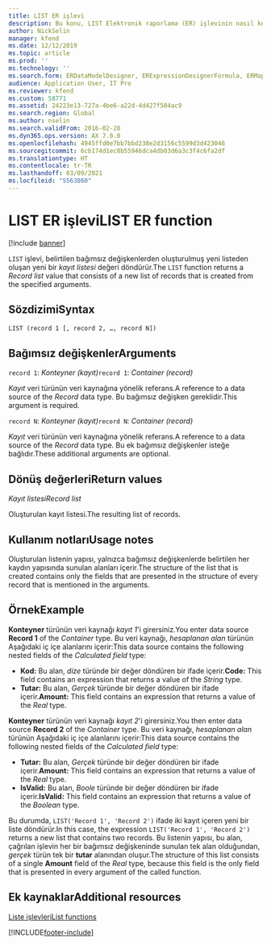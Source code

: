 ```yaml
---
title: LIST ER işlevi
description: Bu konu, LIST Elektronik raporlama (ER) işlevinin nasıl kullanıldığı hakkında bilgi sağlar.
author: NickSelin
manager: kfend
ms.date: 12/12/2019
ms.topic: article
ms.prod: ''
ms.technology: ''
ms.search.form: ERDataModelDesigner, ERExpressionDesignerFormula, ERMappedFormatDesigner, ERModelMappingDesigner
audience: Application User, IT Pro
ms.reviewer: kfend
ms.custom: 58771
ms.assetid: 24223e13-727a-4be6-a22d-4d427f504ac9
ms.search.region: Global
ms.author: nselin
ms.search.validFrom: 2016-02-28
ms.dyn365.ops.version: AX 7.0.0
ms.openlocfilehash: 4945ffd0e7bb7bbd238e2d3156c5599d3d423046
ms.sourcegitcommit: 6cb174d1ec8b55946dca4db03d6a3c3f4c6fa2df
ms.translationtype: HT
ms.contentlocale: tr-TR
ms.lasthandoff: 03/09/2021
ms.locfileid: "5563860"
---
```

# <a name="list-er-function"></a><span data-ttu-id="d065d-103">LIST ER işlevi</span><span class="sxs-lookup"><span data-stu-id="d065d-103">LIST ER function</span></span>

[!include [banner](../includes/banner.md)]

<span data-ttu-id="d065d-104">`LIST` işlevi, belirtilen bağımsız değişkenlerden oluşturulmuş yeni listeden oluşan yeni bir *kayıt listesi* değeri döndürür.</span><span class="sxs-lookup"><span data-stu-id="d065d-104">The `LIST` function returns a *Record list* value that consists of a new list of records that is created from the specified arguments.</span></span>

## <a name="syntax"></a><span data-ttu-id="d065d-105">Sözdizimi</span><span class="sxs-lookup"><span data-stu-id="d065d-105">Syntax</span></span>

```vb
LIST (record 1 [, record 2, …, record N])
```

## <a name="arguments"></a><span data-ttu-id="d065d-106">Bağımsız değişkenler</span><span class="sxs-lookup"><span data-stu-id="d065d-106">Arguments</span></span>

<span data-ttu-id="d065d-107">`record 1`: *Konteyner (kayıt)*</span><span class="sxs-lookup"><span data-stu-id="d065d-107">`record 1`: *Container (record)*</span></span>

<span data-ttu-id="d065d-108">*Kayıt* veri türünün veri kaynağına yönelik referans.</span><span class="sxs-lookup"><span data-stu-id="d065d-108">A reference to a data source of the *Record* data type.</span></span> <span data-ttu-id="d065d-109">Bu bağımsız değişken gereklidir.</span><span class="sxs-lookup"><span data-stu-id="d065d-109">This argument is required.</span></span>

<span data-ttu-id="d065d-110">`record N`: *Konteyner (kayıt)*</span><span class="sxs-lookup"><span data-stu-id="d065d-110">`record N`: *Container (record)*</span></span>

<span data-ttu-id="d065d-111">*Kayıt* veri türünün veri kaynağına yönelik referans.</span><span class="sxs-lookup"><span data-stu-id="d065d-111">A reference to a data source of the *Record* data type.</span></span> <span data-ttu-id="d065d-112">Bu ek bağımsız değişkenler isteğe bağlıdır.</span><span class="sxs-lookup"><span data-stu-id="d065d-112">These additional arguments are optional.</span></span>

## <a name="return-values"></a><span data-ttu-id="d065d-113">Dönüş değerleri</span><span class="sxs-lookup"><span data-stu-id="d065d-113">Return values</span></span>

<span data-ttu-id="d065d-114">*Kayıt listesi*</span><span class="sxs-lookup"><span data-stu-id="d065d-114">*Record list*</span></span>

<span data-ttu-id="d065d-115">Oluşturulan kayıt listesi.</span><span class="sxs-lookup"><span data-stu-id="d065d-115">The resulting list of records.</span></span>

## <a name="usage-notes"></a><span data-ttu-id="d065d-116">Kullanım notları</span><span class="sxs-lookup"><span data-stu-id="d065d-116">Usage notes</span></span>

<span data-ttu-id="d065d-117">Oluşturulan listenin yapısı, yalnızca bağımsız değişkenlerde belirtilen her kaydın yapısında sunulan alanları içerir.</span><span class="sxs-lookup"><span data-stu-id="d065d-117">The structure of the list that is created contains only the fields that are presented in the structure of every record that is mentioned in the arguments.</span></span>

## <a name="example"></a><span data-ttu-id="d065d-118">Örnek</span><span class="sxs-lookup"><span data-stu-id="d065d-118">Example</span></span>

<span data-ttu-id="d065d-119">**Konteyner** türünün veri kaynağı *kayıt 1*'i girersiniz.</span><span class="sxs-lookup"><span data-stu-id="d065d-119">You enter data source **Record 1** of the *Container* type.</span></span> <span data-ttu-id="d065d-120">Bu veri kaynağı, *hesaplanan alan* türünün Aşağıdaki iç içe alanlarını içerir:</span><span class="sxs-lookup"><span data-stu-id="d065d-120">This data source contains the following nested fields of the *Calculated field* type:</span></span>

- <span data-ttu-id="d065d-121">**Kod:** Bu alan, *dize* türünde bir değer döndüren bir ifade içerir.</span><span class="sxs-lookup"><span data-stu-id="d065d-121">**Code:** This field contains an expression that returns a value of the *String* type.</span></span>
- <span data-ttu-id="d065d-122">**Tutar:** Bu alan, *Gerçek* türünde bir değer döndüren bir ifade içerir.</span><span class="sxs-lookup"><span data-stu-id="d065d-122">**Amount:** This field contains an expression that returns a value of the *Real* type.</span></span>

<span data-ttu-id="d065d-123">**Konteyner** türünün veri kaynağı *kayıt 2*'i girersiniz.</span><span class="sxs-lookup"><span data-stu-id="d065d-123">You then enter data source **Record 2** of the *Container* type.</span></span> <span data-ttu-id="d065d-124">Bu veri kaynağı, *hesaplanan alan* türünün Aşağıdaki iç içe alanlarını içerir:</span><span class="sxs-lookup"><span data-stu-id="d065d-124">This data source contains the following nested fields of the *Calculated field* type:</span></span>

- <span data-ttu-id="d065d-125">**Tutar:** Bu alan, *Gerçek* türünde bir değer döndüren bir ifade içerir.</span><span class="sxs-lookup"><span data-stu-id="d065d-125">**Amount:** This field contains an expression that returns a value of the *Real* type.</span></span>
- <span data-ttu-id="d065d-126">**IsValid:** Bu alan, *Boole* türünde bir değer döndüren bir ifade içerir.</span><span class="sxs-lookup"><span data-stu-id="d065d-126">**IsValid:** This field contains an expression that returns a value of the *Boolean* type.</span></span>

<span data-ttu-id="d065d-127">Bu durumda, `LIST('Record 1', 'Record 2')` ifade iki kayıt içeren yeni bir liste döndürür.</span><span class="sxs-lookup"><span data-stu-id="d065d-127">In this case, the expression `LIST('Record 1', 'Record 2')` returns a new list that contains two records.</span></span> <span data-ttu-id="d065d-128">Bu listenin yapısı, bu alan, çağrılan işlevin her bir bağımsız değişkeninde sunulan tek alan olduğundan, *gerçek* türün tek bir **tutar** alanından oluşur.</span><span class="sxs-lookup"><span data-stu-id="d065d-128">The structure of this list consists of a single **Amount** field of the *Real* type, because this field is the only field that is presented in every argument of the called function.</span></span>

## <a name="additional-resources"></a><span data-ttu-id="d065d-129">Ek kaynaklar</span><span class="sxs-lookup"><span data-stu-id="d065d-129">Additional resources</span></span>

[<span data-ttu-id="d065d-130">Liste işlevleri</span><span class="sxs-lookup"><span data-stu-id="d065d-130">List functions</span></span>](er-functions-category-list.md)


[!INCLUDE[footer-include](../../../includes/footer-banner.md)]